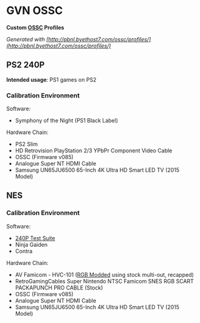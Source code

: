 # GVN OSSC

**Custom [OSSC](http://junkerhq.net/xrgb/index.php?title=OSSC) Profiles**

*Generated with [http://pbnl.byethost7.com/ossc/profiles/](http://pbnl.byethost7.com/ossc/profiles/)*

## PS2 240P

**Intended usage**: PS1 games on PS2

### Calibration Environment

Software:

- Symphony of the Night (PS1 Black Label)

Hardware Chain:

- PS2 Slim
- HD Retrovision PlayStation 2/3 YPbPr Component Video Cable
- OSSC (Firmware v085)
- Analogue Super NT HDMI Cable
- Samsung UN65JU6500 65-Inch 4K Ultra HD Smart LED TV (2015 Model)

## NES

### Calibration Environment

Software:

- [240P Test Suite](https://sourceforge.net/projects/testsuite240p/files/NES/)
- Ninja Gaiden
- Contra

Hardware Chain:

- AV Famicom - HVC-101 ([RGB Modded](http://etim.net.au/nesrgb/) using stock multi-out, recapped)
- RetroGamingCables Super Nintendo NTSC Famicom SNES RGB SCART PACKAPUNCH PRO CABLE (Stock)
- OSSC (Firmware v085)
- Analogue Super NT HDMI Cable
- Samsung UN65JU6500 65-Inch 4K Ultra HD Smart LED TV (2015 Model)
